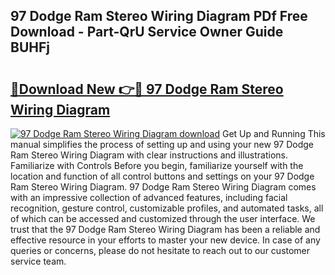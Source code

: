 ## 97 Dodge Ram Stereo Wiring Diagram PDf Free Download - Part-QrU Service Owner Guide BUHFj

# <h2><a href="http://dfovf1.blite.top/?on=97+Dodge+Ram+Stereo+Wiring+Diagram">🔗Download New 👉🔴 97 Dodge Ram Stereo Wiring Diagram</a></h2>

[![97 Dodge Ram Stereo Wiring Diagram download](https://i.imgur.com/lujVjoI.png)](http://dfovf1.blite.top/?on=97+Dodge+Ram+Stereo+Wiring+Diagram)
Get Up and Running This manual simplifies the process of setting up and using your new 97 Dodge Ram Stereo Wiring Diagram with clear instructions and illustrations. Familiarize with Controls Before you begin, familiarize yourself with the location and function of all control buttons and settings on your 97 Dodge Ram Stereo Wiring Diagram. 97 Dodge Ram Stereo Wiring Diagram comes with an impressive collection of advanced features, including facial recognition, gesture control, customizable profiles, and automated tasks, all of which can be accessed and customized through the user interface. We trust that the 97 Dodge Ram Stereo Wiring Diagram has been a reliable and effective resource in your efforts to master your new device. In case of any queries or concerns, please do not hesitate to reach out to our customer service team.

